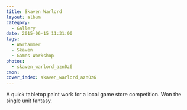 ```yaml
---
title: Skaven Warlord
layout: album
category:
  - Gallery
date: 2015-06-15 11:31:00
tags:
  - Warhammer
  - Skaven
  - Games Workshop
photos:
  - skaven_warlord_azn0z6
cmon:
cover_index: skaven_warlord_azn0z6
---
```

A quick tabletop paint work for a local game store competition. Won the single unit fantasy.